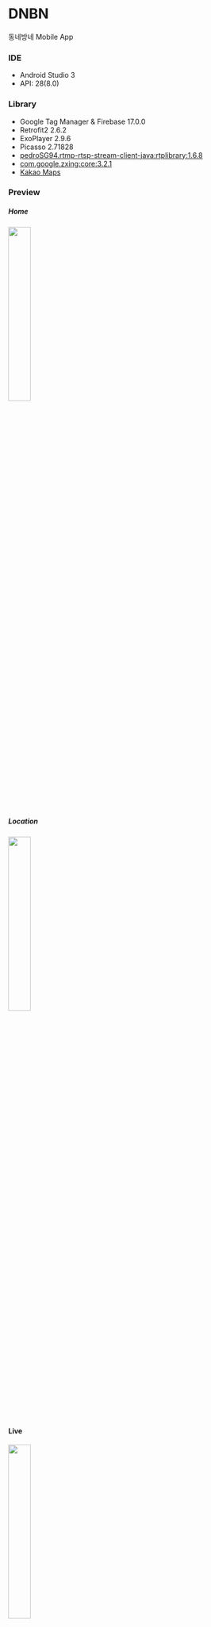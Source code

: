 # DNBN
동네방네 Mobile App

### IDE
- Android Studio 3
- API: 28(8.0)

### Library
- Google Tag Manager & Firebase 17.0.0
- Retrofit2 2.6.2
- ExoPlayer 2.9.6
- Picasso 2.71828
- [pedroSG94.rtmp-rtsp-stream-client-java:rtplibrary:1.6.8](https://github.com/pedroSG94/rtmp-rtsp-stream-client-java)
- [com.google.zxing:core:3.2.1](https://github.com/zxing/zxing)
- [Kakao Maps](http://apis.map.kakao.com/android/guide/)

### Preview
##### Home
<img src="./image/home.jpeg" width="30%" height="30%"></img>
##### Location
<img src="./image/location.jpeg" width="30%" height="30%"></img>
#### Live
<img src="./image/live.jpeg" width="30%" height="30%"></img>
#### VOD
<img src="./image/vod.jpeg" width="30%" height="30%"></img>
#### User
<img src="./image/personal.jpeg" width="30%" height="30%"></img>
#### Channel
<img src="./image/channel.jpg" width="30%" height="30%"></img>
#### Gifticon
<img src="./image/gifticon.jpg" width="30%" height="30%"></img>


### Code Description
- None


### ISSUE
#### rtmp-rtsp camera Resolution Issue
- Width와 Height이 실제 스마트폰의 가로 세로 순서로 넣으면 안됨(1080x1920 폰이라면 width:1920 height:1080으로 지정해야 함)

#### RecylcerView NotifyDataChange
- 데이터셋이 그대로일 경우, 에러를 띄움
- 매 번 RecyclerView에 넣는 item 객체를 새롭게 초기화 시켜주어야 함

#### onActivityResult
- Fragment에서 호출하였더라도, 무조건 base Activity의 onActivityResult가 먼저 실행
- request code로 처리

#### ExoPlayer 화면 터치 문제
- onTouch 함수 반응을 먹음(Preemptive)
~~~kotlin
val gestureDetector = GestureDetector(this, SingleTabConfirm())
vodExoPlayerView.setOnTouchListener(object : View.OnTouchListener {

    override fun onTouch(p0: View?, p1: MotionEvent?): Boolean {
        if (gestureDetector.onTouchEvent(p1)) {
            Log.d("myTest", "onTouch 됨")
            return true
        } else {
            Log.d("myTest", "onTouch false")
        }
        return false
    }

})
~~~
~~~kotlin
private inner class SingleTabConfirm : GestureDetector.SimpleOnGestureListener() {

        override fun onSingleTapUp(e: MotionEvent?): Boolean {
            Log.d("myTest", "onSingleTabUp")
            if (lytVODWatch.visibility == View.VISIBLE) {
                lytVODWatch.visibility = View.GONE
                vodExoPlayerView.hideController()
            } else {
                vodExoPlayerView.showController()
                lytVODWatch.visibility = View.VISIBLE
            }


            return true
        }
    }
~~~

#### Keyboard Height
- 소프트 키보드 높이 문제(adjustNothing)
[KeyboardHeightProvider.kt](./app/src/main/java/com/swma/dnbn/util/KeyboardHeightProvider.kt) 추가
- 사용
~~~kotlin
override fun onKeyboardHeightChanged(height: Int, orientation: Int) {
        if (height == 0) {
            relativeView.y = initialY
            rv_chat.y = initialYofChat

            relativeView.requestLayout()
            rv_chat.requestLayout()
        } else {
            val newPosition = initialY - height
            val newPositionofChat = initialYofChat - height
            relativeView.y = newPosition
            rv_chat.y = newPositionofChat

            relativeView.requestLayout()
            rv_chat.requestLayout()
        }
    }
~~~
~~~kotlin
class BroadCastActivity : AppCompatActivity(), ... ,
    KeyboardHeightProvider.KeyboardHeightObserver {
~~~
~~~kotlin
keyboardHeightProvider = KeyboardHeightProvider(this)
relativeView = lytChatInput

// Get Keyboard height
Handler().postDelayed({
    initialY = relativeView.y
    initialYofChat = rv_chat.y
    lytBroadCastFull.post { keyboardHeightProvider.start() }
}, 200)
~~~

#### GridLayout 크기 문제
- 기존에는 ItemDecorator를 이용하여 직접 너비 조정
- 단순히 Item의 너비를 match_parent로 지정, span count 갯수에 맞춰 너비가 알아서 조정 됨

#### TabLayout 상단 고정
- AppBarLayout의 Collapse AppBar 기능 활용
- ViewPager에 스크롤 이벤트 코드 추가 -> app:layout_behavior="@string/appbar_scrolling_view_behavior"

